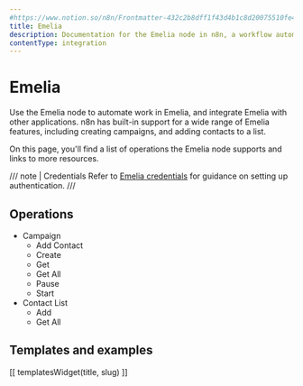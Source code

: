 ```yaml
---
#https://www.notion.so/n8n/Frontmatter-432c2b8dff1f43d4b1c8d20075510fe4
title: Emelia
description: Documentation for the Emelia node in n8n, a workflow automation platform. Includes details of operations and configuration, and links to examples and credentials information.
contentType: integration
---
```


# Emelia

Use the Emelia node to automate work in Emelia, and integrate Emelia with other applications. n8n has built-in support for a wide range of Emelia features, including creating campaigns, and adding contacts to a list. 

On this page, you'll find a list of operations the Emelia node supports and links to more resources.

/// note | Credentials
Refer to [Emelia credentials](/integrations/builtin/credentials/emelia/) for guidance on setting up authentication. 
///

## Operations

* Campaign
    * Add Contact
    * Create
    * Get
    * Get All
    * Pause
    * Start
* Contact List
    * Add
    * Get All

## Templates and examples

<!-- see https://www.notion.so/n8n/Pull-in-templates-for-the-integrations-pages-37c716837b804d30a33b47475f6e3780 -->
[[ templatesWidget(title, slug) ]]

